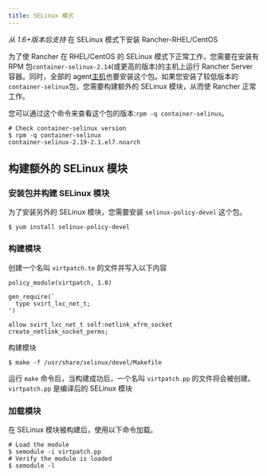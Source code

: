 ```yaml
---
title: SELinux 模式
---
```


_从 1.6+版本后支持_ 在 SELinux 模式下安装 Rancher-RHEL/CentOS

为了使 Rancher 在 RHEL/CentOS 的 SELinux 模式下正常工作，您需要在安装有 RPM 包`container-selinux-2.14`(或更高的版本)的主机上运行 Rancher Server 容器。同时，全部的 agent[主机](/docs/rancher1/infrastructure/hosts/_index)也要安装这个包。如果您安装了较低版本的`container-selinux`包，您需要构建额外的 SELinux 模块，从而使 Rancher 正常工作。

您可以通过这个命令来查看这个包的版本:`rpm -q container-selinux`。

```
# Check container-selinux version
$ rpm -q container-selinux
container-selinux-2.19-2.1.el7.noarch
```

## 构建额外的 SELinux 模块

### 安装包并构建 SELinux 模块

为了安装另外的 SELinux 模块，您需要安装 `selinux-policy-devel` 这个包。

```
$ yum install selinux-policy-devel
```

### 构建模块

创建一个名叫 `virtpatch.te` 的文件并写入以下内容

```
policy_module(virtpatch, 1.0)

gen_require(`
  type svirt_lxc_net_t;
')

allow svirt_lxc_net_t self:netlink_xfrm_socket create_netlink_socket_perms;
```

构建模块

```
$ make -f /usr/share/selinux/devel/Makefile
```

运行 `make` 命令后，当构建成功后，一个名叫 `virtpatch.pp` 的文件将会被创建。`virtpatch.pp` 是编译后的 SELinux 模块

### 加载模块

在 SELinux 模块被构建后，使用以下命令加载。

```
# Load the module
$ semodule -i virtpatch.pp
# Verify the module is loaded
$ semodule -l
```
